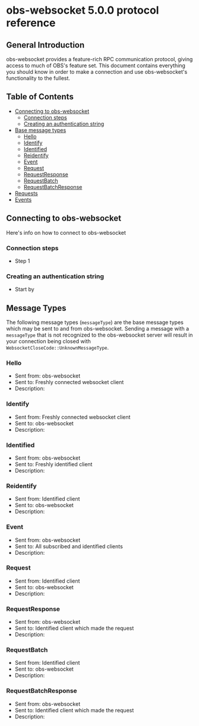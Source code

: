 # obs-websocket 5.0.0 protocol reference


## General Introduction
obs-websocket provides a feature-rich RPC communication protocol, giving access to much of OBS's feature set. This document contains everything you should know in order to make a connection and use obs-websocket's functionality to the fullest.


## Table of Contents
- [Connecting to obs-websocket](#connecting_to_obs-websocket)
  - [Connection steps](#connecting_steps)
  - [Creating an authentication string](#connecting_authentication_string)
- [Base message types](#message_types)
  - [Hello](#basemessage_hello)
  - [Identify](#basemessage_identify)
  - [Identified](#basemessage_identified)
  - [Reidentify](#basemessage_reidentify)
  - [Event](#basemessage_event)
  - [Request](#basemessage_request)
  - [RequestResponse](#basemessage_requestresponse)
  - [RequestBatch](#basemessage_requestbatch)
  - [RequestBatchResponse](#basemessage_requestbatchresponse)
- [Requests](#requests)
- [Events](#events)


## Connecting to obs-websocket
Here's info on how to connect to obs-websocket

### Connection steps
- Step 1

### Creating an authentication string
- Start by


## Message Types
The following message types (`messageType`) are the base message types which may be sent to and from obs-websocket. Sending a message with a `messageType` that is not recognized to the obs-websocket server will result in your connection being closed with `WebsocketCloseCode::UnknownMessageType`.

### Hello
- Sent from: obs-websocket
- Sent to: Freshly connected websocket client
- Description:

### Identify
- Sent from: Freshly connected websocket client
- Sent to: obs-websocket
- Description: 

### Identified
- Sent from: obs-websocket
- Sent to: Freshly identified client
- Description: 

### Reidentify
- Sent from: Identified client
- Sent to: obs-websocket
- Description:

### Event
- Sent from: obs-websocket
- Sent to: All subscribed and identified clients
- Description: 

### Request
- Sent from: Identified client
- Sent to: obs-websocket
- Description: 

### RequestResponse
- Sent from: obs-websocket
- Sent to: Identified client which made the request
- Description: 

### RequestBatch
- Sent from: Identified client
- Sent to: obs-websocket
- Description: 

### RequestBatchResponse
- Sent from: obs-websocket
- Sent to: Identified client which made the request
- Description: 